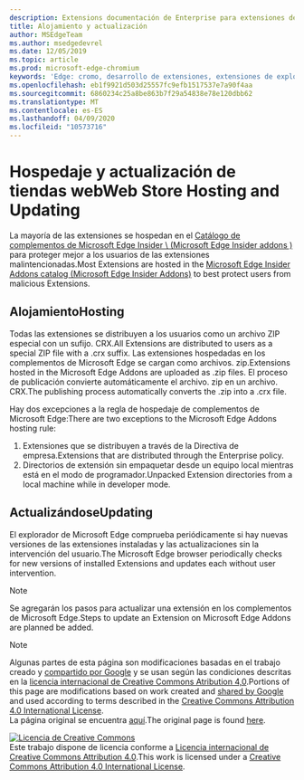```yaml
---
description: Extensions documentación de Enterprise para extensiones de Edge (cromo).
title: Alojamiento y actualización
author: MSEdgeTeam
ms.author: msedgedevrel
ms.date: 12/05/2019
ms.topic: article
ms.prod: microsoft-edge-chromium
keywords: 'Edge: cromo, desarrollo de extensiones, extensiones de explorador, complementos, centro de Partners, desarrollador'
ms.openlocfilehash: eb1f9921d503d25557fc9efb1517537e7a90f4aa
ms.sourcegitcommit: 6860234c25a8be863b7f29a54838e78e120dbb62
ms.translationtype: MT
ms.contentlocale: es-ES
ms.lasthandoff: 04/09/2020
ms.locfileid: "10573716"
---
```

# <span data-ttu-id="f8503-104">Hospedaje y actualización de tiendas web</span><span class="sxs-lookup"><span data-stu-id="f8503-104">Web Store Hosting and Updating</span></span>  

<span data-ttu-id="f8503-105">La mayoría de las extensiones se hospedan en el [Catálogo de complementos de Microsoft Edge Insider \ (Microsoft Edge Insider addons \)][MicrosoftStoreExtensions] para proteger mejor a los usuarios de las extensiones malintencionadas.</span><span class="sxs-lookup"><span data-stu-id="f8503-105">Most Extensions are hosted in the [Microsoft Edge Insider Addons catalog \(Microsoft Edge Insider Addons\)][MicrosoftStoreExtensions] to best protect users from malicious Extensions.</span></span>  

## <span data-ttu-id="f8503-106">Alojamiento</span><span class="sxs-lookup"><span data-stu-id="f8503-106">Hosting</span></span>  

<span data-ttu-id="f8503-107">Todas las extensiones se distribuyen a los usuarios como un archivo ZIP especial con un sufijo. CRX.</span><span class="sxs-lookup"><span data-stu-id="f8503-107">All Extensions are distributed to users as a special ZIP file with a .crx suffix.</span></span>  <span data-ttu-id="f8503-108">Las extensiones hospedadas en los complementos de Microsoft Edge se cargan como archivos. zip.</span><span class="sxs-lookup"><span data-stu-id="f8503-108">Extensions hosted in the Microsoft Edge Addons are uploaded as .zip files.</span></span> <span data-ttu-id="f8503-109">El proceso de publicación convierte automáticamente el archivo. zip en un archivo. CRX.</span><span class="sxs-lookup"><span data-stu-id="f8503-109">The publishing process automatically converts the .zip into a .crx file.</span></span>  

<span data-ttu-id="f8503-110">Hay dos excepciones a la regla de hospedaje de complementos de Microsoft Edge:</span><span class="sxs-lookup"><span data-stu-id="f8503-110">There are two exceptions to the Microsoft Edge Addons hosting rule:</span></span>  

1.  <span data-ttu-id="f8503-111">Extensiones que se distribuyen a través de la Directiva de empresa.</span><span class="sxs-lookup"><span data-stu-id="f8503-111">Extensions that are distributed through the Enterprise policy.</span></span>  
1.  <span data-ttu-id="f8503-112">Directorios de extensión sin empaquetar desde un equipo local mientras está en el modo de programador.</span><span class="sxs-lookup"><span data-stu-id="f8503-112">Unpacked Extension directories from a local machine while in developer mode.</span></span>  

## <span data-ttu-id="f8503-113">Actualizándose</span><span class="sxs-lookup"><span data-stu-id="f8503-113">Updating</span></span>  

<span data-ttu-id="f8503-114">El explorador de Microsoft Edge comprueba periódicamente si hay nuevas versiones de las extensiones instaladas y las actualizaciones sin la intervención del usuario.</span><span class="sxs-lookup"><span data-stu-id="f8503-114">The Microsoft Edge browser periodically checks for new versions of installed Extensions and updates each without user intervention.</span></span>  

> [!NOTE]
> <span data-ttu-id="f8503-115">Se agregarán los pasos para actualizar una extensión en los complementos de Microsoft Edge.</span><span class="sxs-lookup"><span data-stu-id="f8503-115">Steps to update an Extension on Microsoft Edge Addons are planned be added.</span></span>  

<!-- image links -->

<!-- links -->  

[MicrosoftStoreExtensions]: https://microsoftedge.microsoft.com/insider-addons/category/EdgeExtensions "Extensiones-complementos de Insider de Microsoft Edge"  

> [!NOTE]
> <span data-ttu-id="f8503-117">Algunas partes de esta página son modificaciones basadas en el trabajo creado y [compartido por Google][GoogleSitePolicies] y se usan según las condiciones descritas en la [licencia internacional de Creative Commons Atribution 4,0][CCA4IL].</span><span class="sxs-lookup"><span data-stu-id="f8503-117">Portions of this page are modifications based on work created and [shared by Google][GoogleSitePolicies] and used according to terms described in the [Creative Commons Attribution 4.0 International License][CCA4IL].</span></span>  
> <span data-ttu-id="f8503-118">La página original se encuentra [aquí](https://developer.chrome.com/extensions/hosting).</span><span class="sxs-lookup"><span data-stu-id="f8503-118">The original page is found [here](https://developer.chrome.com/extensions/hosting).</span></span>  

[![Licencia de Creative Commons][CCby4Image]][CCA4IL]  
<span data-ttu-id="f8503-120">Este trabajo dispone de licencia conforme a [Licencia internacional de Creative Commons Attribution 4.0][CCA4IL].</span><span class="sxs-lookup"><span data-stu-id="f8503-120">This work is licensed under a [Creative Commons Attribution 4.0 International License][CCA4IL].</span></span>  

[CCA4IL]: https://creativecommons.org/licenses/by/4.0  
[CCby4Image]: https://i.creativecommons.org/l/by/4.0/88x31.png  
[GoogleSitePolicies]: https://developers.google.com/terms/site-policies  
